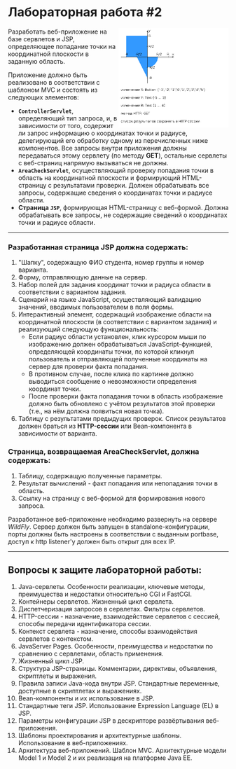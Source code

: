 # Лабораторная работа #2

<img src="img/area.png" alt="Вариант 32657" style="float:right;max-width:50%;" title="Вариант 32657" align="right">

Разработать веб-приложение на базе сервлетов и JSP, определяющее попадание точки на координатной плоскости в заданную
область.

Приложение должно быть реализовано в соответствии с шаблоном MVC и состоять из следующих элементов:

- **`ControllerServlet`**, определяющий тип запроса, и, в зависимости от того, содержит ли запрос информацию о
  координатах точки и радиусе, делегирующий его обработку одному из перечисленных ниже компонентов. Все запросы внутри
  приложения должны передаваться этому сервлету (по методу **GET**), остальные сервлеты с веб-страниц напрямую
  вызываться не должны.
- **`AreaCheckServlet`**, осуществляющий проверку попадания точки в область на координатной плоскости и формирующий
  HTML-страницу с результатами проверки. Должен обрабатывать все запросы, содержащие сведения о координатах точки и
  радиусе области.
- **Страница `JSP`**, формирующая HTML-страницу с веб-формой. Должна обрабатывать все запросы, не содержащие сведений о
  координатах точки и радиусе области.

---

### Разработанная страница JSP должна содержать:

1. "Шапку", содержащую ФИО студента, номер группы и номер варианта.
2. Форму, отправляющую данные на сервер.
3. Набор полей для задания координат точки и радиуса области в соответствии с вариантом задания.
4. Сценарий на языке JavaScript, осуществляющий валидацию значений, вводимых пользователем в поля формы.
5. Интерактивный элемент, содержащий изображение области на координатной плоскости (в соответствии с вариантом задания)
   и реализующий следующую функциональность:
    - Если радиус области установлен, клик курсором мыши по изображению должен обрабатываться JavaScript-функцией,
      определяющей координаты точки, по которой кликнул пользователь и отправляющей полученные координаты на сервер для
      проверки факта попадания.
    - В противном случае, после клика по картинке должно выводиться сообщение о невозможности определения координат
      точки.
    - После проверки факта попадания точки в область изображение должно быть обновлено с учётом результатов этой
      проверки (т.е., на нём должна появиться новая точка).
6. Таблицу с результатами предыдущих проверок. Список результатов должен браться из **HTTP-сессии** или Bean-компонента
   в зависимости от варианта.

### Страница, возвращаемая AreaCheckServlet, должна содержать:

1. Таблицу, содержащую полученные параметры.
2. Результат вычислений - факт попадания или непопадания точки в область.
3. Ссылку на страницу с веб-формой для формирования нового запроса.

Разработанное веб-приложение необходимо развернуть на сервере *WildFly*. Сервер должен быть запущен в
standalone-конфигурации, порты должны быть настроены в соответствии с выданным portbase, доступ к http listener'у должен
быть открыт для всех IP.

---

## Вопросы к защите лабораторной работы:

1. Java-сервлеты. Особенности реализации, ключевые методы, преимущества и недостатки относительно CGI и FastCGI.
2. Контейнеры сервлетов. Жизненный цикл сервлета.
3. Диспетчеризация запросов в сервлетах. Фильтры сервлетов.
4. HTTP-сессии - назначение, взаимодействие сервлетов с сессией, способы передачи идентификатора сессии.
5. Контекст сервлета - назначение, способы взаимодействия сервлетов с контекстом.
6. JavaServer Pages. Особенности, преимущества и недостатки по сравнению с сервлетами, область применения.
7. Жизненный цикл JSP.
8. Структура JSP-страницы. Комментарии, директивы, объявления, скриптлеты и выражения.
9. Правила записи Java-кода внутри JSP. Стандартные переменные, доступные в скриптлетах и выражениях.
10. Bean-компоненты и их использование в JSP.
11. Стандартные теги JSP. Использование Expression Language (EL) в JSP.
12. Параметры конфигурации JSP в дескрипторе развёртывания веб-приложения.
13. Шаблоны проектирования и архитектурные шаблоны. Использование в веб-приложениях.
14. Архитектура веб-приложений. Шаблон MVC. Архитектурные модели Model 1 и Model 2 и их реализация на платформе Java EE.